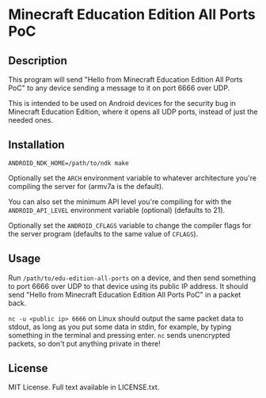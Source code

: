 # Minecraft Education Edition All Ports PoC
## Description
This program will send "Hello from Minecraft Education Edition All Ports PoC" to any device sending a message to it on port 6666 over UDP.

This is intended to be used on Android devices for the security bug in Minecraft Education Edition, where it opens all UDP ports, instead of just the needed ones.

## Installation
```
ANDROID_NDK_HOME=/path/to/ndk make
```

Optionally set the `ARCH` environment variable to whatever architecture you're compiling the server for (armv7a is the default).

You can also set the minimum API level you're compiling for with the `ANDROID_API_LEVEL` environment variable (optional) (defaults to 21).

Optionally set the `ANDROID_CFLAGS` variable to change the compiler flags for the server program (defaults to the same value of `CFLAGS`).

## Usage
Run `/path/to/edu-edition-all-ports` on a device, and then send something to port 6666 over UDP to that device using its public IP address.
It should send "Hello from Minecraft Education Edition All Ports PoC" in a packet back.

`nc -u <public ip> 6666` on Linux should output the same packet data to stdout, as long as you put some data in stdin, for example, by typing something in the terminal and pressing enter. `nc` sends unencrypted packets, so don't put anything private in there!

## License
MIT License. Full text available in LICENSE.txt.
